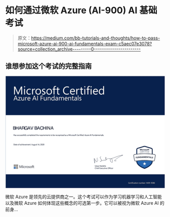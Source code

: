 # 如何通过微软 Azure (AI-900) AI 基础考试

> 原文：<https://medium.com/bb-tutorials-and-thoughts/how-to-pass-microsoft-azure-ai-900-ai-fundamentals-exam-c5aec07e3078?source=collection_archive---------0----------------------->

## 谁想参加这个考试的完整指南

![](img/39d4c02c909f1ab452ff903c288cb012.png)

微软 Azure 是领先的云提供商之一。这个考试可以作为学习机器学习和人工智能以及微软 Azure 如何体现这些概念的可选第一步。它可以被视为微软 Azure AI 的前身…